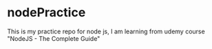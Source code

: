 # nodePractice
This is my practice repo for node js, I am learning from udemy course "NodeJS - The Complete Guide"
